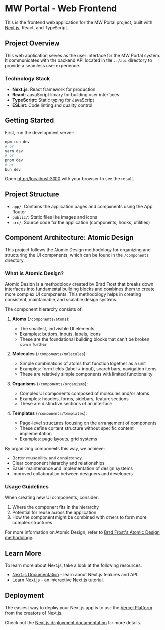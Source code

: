 # MW Portal - Web Frontend

This is the frontend web application for the MW Portal project, built with [Next.js](https://nextjs.org), React, and TypeScript.

## Project Overview

This web application serves as the user interface for the MW Portal system. It communicates with the backend API located in the `../api` directory to provide a seamless user experience.

### Technology Stack

- **Next.js**: React framework for production
- **React**: JavaScript library for building user interfaces
- **TypeScript**: Static typing for JavaScript
- **ESLint**: Code linting and quality control

## Getting Started

First, run the development server:

```bash
npm run dev
# or
yarn dev
# or
pnpm dev
# or
bun dev
```

Open [http://localhost:3000](http://localhost:3000) with your browser to see the result.

## Project Structure

- `app/`: Contains the application pages and components using the App Router
- `public/`: Static files like images and icons
- `src/`: Source code for the application (components, hooks, utilities)

## Component Architecture: Atomic Design

This project follows the Atomic Design methodology for organizing and structuring the UI components, which can be found in the `/components` directory.

### What is Atomic Design?

Atomic Design is a methodology created by Brad Frost that breaks down interfaces into fundamental building blocks and combines them to create more complex UI components. This methodology helps in creating consistent, maintainable, and scalable design systems.

The component hierarchy consists of:

1. **Atoms** (`/components/atoms`): 
   - The smallest, indivisible UI elements
   - Examples: buttons, inputs, labels, icons
   - These are the foundational building blocks that can't be broken down further

2. **Molecules** (`/components/molecules`): 
   - Simple combinations of atoms that function together as a unit
   - Examples: form fields (label + input), search bars, navigation items
   - These are relatively simple components with limited functionality

3. **Organisms** (`/components/organisms`): 
   - Complex UI components composed of molecules and/or atoms
   - Examples: headers, forms, sidebars, feature sections
   - These are distinctive sections of an interface

4. **Templates** (`/components/templates`): 
   - Page-level structures focusing on the arrangement of components
   - These define content structure without specific content implementation
   - Examples: page layouts, grid systems

By organizing components this way, we achieve:
- Better reusability and consistency
- Clear component hierarchy and relationships
- Easier maintenance and implementation of design systems
- Improved collaboration between designers and developers

### Usage Guidelines

When creating new UI components, consider:
1. Where the component fits in the hierarchy
2. Potential for reuse across the application
3. How the component might be combined with others to form more complex structures

For more information on Atomic Design, refer to [Brad Frost's Atomic Design methodology](https://atomicdesign.bradfrost.com/).

## Learn More

To learn more about Next.js, take a look at the following resources:

- [Next.js Documentation](https://nextjs.org/docs) - learn about Next.js features and API.
- [Learn Next.js](https://nextjs.org/learn) - an interactive Next.js tutorial.

## Deployment

The easiest way to deploy your Next.js app is to use the [Vercel Platform](https://vercel.com/new) from the creators of Next.js.

Check out the [Next.js deployment documentation](https://nextjs.org/docs/app/building-your-application/deploying) for more details.
